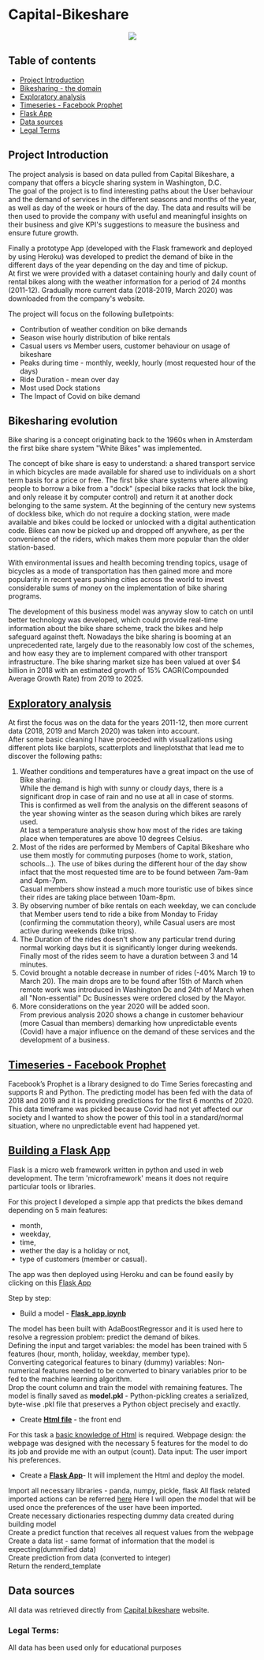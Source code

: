 # Capital-Bikeshare


<p align="center">
  <img src="https://user-images.githubusercontent.com/73824871/110596895-2c106100-8180-11eb-948e-7bc0658286f6.png">
</p> 

## Table of contents

* [Project Introduction](https://github.com/davidellavalle/Capital-Bikeshare/blob/main/README.md#project-introduction)  
* [Bikesharing - the domain](https://github.com/davidellavalle/Capital-Bikeshare/blob/main/README.md#bikesharing---the-domain)
* [Exploratory analysis](https://github.com/davidellavalle/Capital-Bikeshare/blob/main/README.md#exploratory-analysis)
* [Timeseries - Facebook Prophet](https://github.com/davidellavalle/Capital-Bikeshare/blob/main/README.md#timeseries---facebook-prophet)
* [Flask App](https://github.com/davidellavalle/Capital-Bikeshare/blob/main/README.md#flask-app---to-be-extended)
* [Data sources](https://github.com/davidellavalle/Capital-Bikeshare/blob/main/README.md#data-sources)
* [Legal Terms](https://github.com/davidellavalle/Capital-Bikeshare/blob/main/README.md#legal-terms)
  
## Project Introduction

The project analysis is based on data pulled from Capital Bikeshare, a company that offers a bicycle sharing system in Washington, D.C.   
The goal of the project is to find interesting paths about the User behaviour and the demand of services in the different seasons and months of the year, as well as day of the week or hours of the day. The data and results will be then used to provide the company with useful and meaningful insights on their business and give KPI's suggestions to measure the business and ensure future growth.  

Finally a prototype App (developed with the Flask framework and deployed by using Heroku) was developed to predict the demand of bike in the different days of the year depending on the day and time of pickup.  
At first we were provided with a dataset containing hourly and daily count of rental bikes along with the weather information for a period of 24 months (2011-12). Gradually more current data (2018-2019, March 2020) was downloaded from the company's website.

The project will focus on the following bulletpoints:

- Contribution of weather condition on bike demands  
- Season wise hourly distribution of bike rentals
- Casual users vs Member users, customer behaviour on usage of bikeshare
- Peaks during time - monthly, weekly, hourly (most requested hour of the days)
- Ride Duration - mean over day
- Most used Dock stations
- The Impact of Covid on bike demand

## Bikesharing evolution

Bike sharing is a concept originating back to the 1960s when in Amsterdam the first bike share system "White Bikes" was implemented. 

The concept of bike share is easy to understand: a shared transport service in which bicycles are made available for shared use to individuals on a short term basis for a price or free. 
The first bike share systems where allowing people to borrow a bike from a "dock" (special bike racks that lock the bike, and only release it by computer control) and return it at another dock belonging to the same system. At the beginning of the century new systems of dockless bike, which do not require a docking station, were made available and bikes could be locked or unlocked with a digital authentication code. Bikes can now be picked up and dropped off anywhere, as per the convenience of the riders, which makes them more popular than the older station-based.

With environmental issues and health becoming trending topics, usage of bicycles as a mode of transportation has then gained more and more popularity in recent years pushing cities across the world to invest considerable sums of money on the implementation of bike sharing programs.

The development of this business model was anyway slow to catch on until better technology was developed, which could provide real-time information about the bike share scheme, track the bikes and help safeguard against theft.
Nowadays the bike sharing is booming at an unprecedented rate, largely due to the reasonably low cost of the schemes, and how easy they are to implement compared with other transport infrastructure.
The bike sharing market size has been valued at over $4 billion in 2018 with an estimated growth of 15% CAGR(Compounded Average Growth Rate) from 2019 to 2025.

## [Exploratory analysis](https://github.com/davidellavalle/Capital-Bikeshare/tree/main/2019)

At first the focus was on the data for the years 2011-12, then more current data (2018, 2019 and March 2020) was taken into account.  
After some basic cleaning I have proceeded with visualizations using different plots like barplots, scatterplots and lineplotsthat that lead me to discover the following paths:

1. Weather conditions and temperatures have a great impact on the use of Bike sharing.  
While the demand is high with sunny or cloudy days, there is a significant drop in case of rain and no use at all in case of storms.  
This is confirmed as well from the analysis on the different seasons of the year showing winter as the season during which bikes are rarely used.  
At last a temperature analysis show how most of the rides are taking place when temperatures are above 10 degrees Celsius.
2. Most of the rides are performed by Members of Capital Bikeshare who use them mostly for commuting purposes (home to work, station, schools...). The use of bikes during the different hour of the day show infact that the most requested time are to be found between 7am-9am and 4pm-7pm.   
Casual members show instead a much more touristic use of bikes since their rides are taking place between 10am-8pm.
3. By observing number of bike rentals on each weekday, we can conclude that Member users tend to ride a bike from Monday to Friday (confirming the commutation theory), while Casual users are most active during weekends (bike trips).
4. The Duration of the rides doesn't show any particular trend during normal working days but it is significantly longer during weekends.  
Finally most of the rides seem to have a duration between 3 and 14 minutes.
5. Covid brought a notable decrease in number of rides (-40% March 19 to March 20). The main drops are to be found after 15th of March when remote work was introduced in Washington Dc and 24th of March when all "Non-essential" Dc Businesses were ordered closed by the Mayor.
6. More considerations on the year 2020 will be added soon.  
From previous analysis 2020 shows a change in customer behaviour (more Casual than members) demarking how unpredictable events (Covid) have a major influence on the demand of these services and the development of a business. 

## [Timeseries - Facebook Prophet](https://github.com/davidellavalle/Capital-Bikeshare/tree/main/Timeseries_and_forecasting)

Facebook’s Prophet is a library designed to do Time Series forecasting and supports R and Python. 
The predicting model has been fed with the data of 2018 and 2019 and it is providing predictions for the first 6 months of 2020.  
This data timeframe was picked because Covid had not yet affected our society and I wanted to show the power of this tool in a standard/normal situation, where no unpredictable event had happened yet.

## [Building a Flask App](https://github.com/davidellavalle/Capital-Bikeshare/tree/main/Flask_test)

Flask is a micro web framework written in python and used in web development. The term 'microframework' means it does not require particular tools or libraries.

For this project I developed a simple app that predicts the bikes demand depending on 5 main features: 
* month, 
* weekday,
* time, 
* wether the day is a holiday or not,
* type of customers (member or casual). 

The app was then deployed using Heroku and can be found easily by clicking on this [Flask App](xxxxxxxxx)

Step by step:

* Build a model - [**Flask_app.ipynb**](https://github.com/davidellavalle/Capital-Bikeshare/blob/main/Flask_test/Flask_app.ipynb)

The model has been built with AdaBoostRegressor and it is used here to resolve a regression problem: predict the demand of bikes.  
Defining the input and target variables: the model has been trained with 5 features (hour, month, holiday, weekday, member type).  
Converting categorical features to binary (dummy) variables: Non-numerical features needed to be converted to binary variables prior to be fed to the machine learning algorithm.  
Drop the count column and train the model with remaining features.
The model is finally saved as **model.pkl** - Python-pickling creates a serialized, byte-wise .pkl file that preserves a Python object precisely and exactly.

* Create [**Html file**](https://github.com/davidellavalle/Capital-Bikeshare/tree/main/Flask_test/templates) - the front end

For this task a [basic knowledge of Html](https://www.w3schools.com/html/html_basic.asp) is required.
Webpage design: the webpage was designed with the necessary 5 features for the model to do its job and provide me with an output (count).
Data input: The user import his preferences. 

* Create a [**Flask App**]([https://github.com/davidellavalle/Capital-Bikeshare/blob/main/Flask_test/app.py])- It will implement the Html and deploy the model.

Import all necessary libraries - panda, numpy, pickle, flask
All flask related imported actions can be referred [here](https://flask.palletsprojects.com/en/1.1.x/quickstart/)
Here I will open the model that will be used once the preferences of the user have been imported.   
Create necessary dictionaries respecting dummy data created during building model  
Create a predict function that receives all request values from the webpage  
Create a data list - same format of information that the model is expecting(dummified data)  
Create prediction from data (converted to integer)    
Return the renderd_template   

## Data sources

All data was retrieved directly from [Capital bikeshare](https://www.capitalbikeshare.com/system-data) website.


### Legal Terms:

All data has been used only for educational purposes
